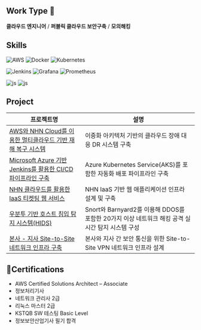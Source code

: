## Work Type 👋
**클라우드 엔지니어** / **퍼블릭 클라우드 보안구축** / **모의해킹**


## Skills
![AWS](https://img.shields.io/badge/AWS-%23FF9900.svg?style=for-the-badge&logo=amazon-aws&logoColor=white)
![Docker](https://img.shields.io/badge/docker-%230db7ed.svg?style=for-the-badge&logo=docker&logoColor=white)
![Kubernetes](https://img.shields.io/badge/kubernetes-%23326ce5.svg?style=for-the-badge&logo=kubernetes&logoColor=white)

![Jenkins](https://img.shields.io/badge/jenkins-%232C5263.svg?style=for-the-badge&logo=jenkins&logoColor=white)
![Grafana](https://img.shields.io/badge/grafana-%23F46800.svg?style=for-the-badge&logo=grafana&logoColor=white)
![Prometheus](https://img.shields.io/badge/Prometheus-E6522C?style=for-the-badge&logo=Prometheus&logoColor=white)

![js](https://img.shields.io/badge/Ubuntu-E95420?style=for-the-badge&logo=ubuntu&logoColor=white)
![js](https://img.shields.io/badge/Kali_Linux-557C94?style=for-the-badge&logo=kali-linux&logoColor=white)

## Project
| 프로젝트명 | 설명 |
|------------|------|
| [AWS와 NHN Cloud를 이용한 멀티클라우드 기반 재해 복구 시스템](https://github.com/visionn7111/MultiCloud-Failover-web) | 이중화 아키텍처 기반의 클라우드 장애 대응 DR 시스템 구축 |
| [Microsoft Azure 기반 Jenkins를 활용한 CI/CD 파이프라인 구축](https://velog.io/@hackk/series/4일만에-하이브리드-클라우드-구축-실습기) | Azure Kubernetes Service(AKS)를 포함한 자동화 배포 파이프라인 구축 |
| [NHN 클라우드를 활용한 IaaS 티켓팅 웹 서비스](https://github.com/visionn7111/TickettingWeb) | NHN IaaS 기반 웹 애플리케이션 인프라 설계 및 구축 |
| [우분투 기반 호스트 침입 탐지 시스템(HIDS)](https://github.com/visionn7111/Snort_IDS) | Snort와 Barnyard2를 이용해 DDOS를 포함한 20가지 이상 네트워크 해킹 공격 실시간 탐지 시스템 구성 |
| [본사 - 지사 Site-to-Site 네트워크 인프라 구축](https://github.com/visionn7111/KDT-fisrtproject) | 본사와 지사 간 보안 통신을 위한 Site-to-Site VPN 네트워크 인프라 설계 |


## 🏅Certifications
- AWS Certified Solutions Architect – Associate
- 정보처리기사
- 네트워크 관리사 2급
- 리눅스 마스터 2급
- KSTQB SW 테스팅 Basic Level
- 정보보안산업기사 필기 합격

  

